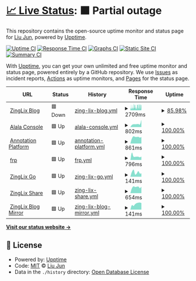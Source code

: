 # [📈 Live Status](https://upp.zinglix.xyz): <!--live status--> **🟧 Partial outage**

This repository contains the open-source uptime monitor and status page for [Liu Jun](https://zinglix.xyz), powered by [Upptime](https://github.com/upptime/upptime).

[![Uptime CI](https://github.com/ZingLix/blog_upptime/workflows/Uptime%20CI/badge.svg)](https://github.com/ZingLix/blog_upptime/actions?query=workflow%3A%22Uptime+CI%22)
[![Response Time CI](https://github.com/ZingLix/blog_upptime/workflows/Response%20Time%20CI/badge.svg)](https://github.com/ZingLix/blog_upptime/actions?query=workflow%3A%22Response+Time+CI%22)
[![Graphs CI](https://github.com/ZingLix/blog_upptime/workflows/Graphs%20CI/badge.svg)](https://github.com/ZingLix/blog_upptime/actions?query=workflow%3A%22Graphs+CI%22)
[![Static Site CI](https://github.com/ZingLix/blog_upptime/workflows/Static%20Site%20CI/badge.svg)](https://github.com/ZingLix/blog_upptime/actions?query=workflow%3A%22Static+Site+CI%22)
[![Summary CI](https://github.com/ZingLix/blog_upptime/workflows/Summary%20CI/badge.svg)](https://github.com/ZingLix/blog_upptime/actions?query=workflow%3A%22Summary+CI%22)

With [Upptime](https://upptime.js.org), you can get your own unlimited and free uptime monitor and status page, powered entirely by a GitHub repository. We use [Issues](https://github.com/ZingLix/blog_upptime/issues) as incident reports, [Actions](https://github.com/ZingLix/blog_upptime/actions) as uptime monitors, and [Pages](https://upp.zinglix.xyz) for the status page.

<!--start: status pages-->
<!-- This summary is generated by Upptime (https://github.com/upptime/upptime) -->
<!-- Do not edit this manually, your changes will be overwritten -->
<!-- prettier-ignore -->
| URL | Status | History | Response Time | Uptime |
| --- | ------ | ------- | ------------- | ------ |
| <img alt="" src="https://favicons.githubusercontent.com/zinglix.xyz" height="13"> [ZingLix Blog](https://zinglix.xyz) | 🟥 Down | [zing-lix-blog.yml](https://github.com/ZingLix/upptime/commits/HEAD/history/zing-lix-blog.yml) | <details><summary><img alt="Response time graph" src="./graphs/zing-lix-blog/response-time-week.png" height="20"> 2709ms</summary><br><a href="https://upp.zinglix.xyz/history/zing-lix-blog"><img alt="Response time 1686" src="https://img.shields.io/endpoint?url=https%3A%2F%2Fraw.githubusercontent.com%2FZingLix%2Fupptime%2FHEAD%2Fapi%2Fzing-lix-blog%2Fresponse-time.json"></a><br><a href="https://upp.zinglix.xyz/history/zing-lix-blog"><img alt="24-hour response time 3578" src="https://img.shields.io/endpoint?url=https%3A%2F%2Fraw.githubusercontent.com%2FZingLix%2Fupptime%2FHEAD%2Fapi%2Fzing-lix-blog%2Fresponse-time-day.json"></a><br><a href="https://upp.zinglix.xyz/history/zing-lix-blog"><img alt="7-day response time 2709" src="https://img.shields.io/endpoint?url=https%3A%2F%2Fraw.githubusercontent.com%2FZingLix%2Fupptime%2FHEAD%2Fapi%2Fzing-lix-blog%2Fresponse-time-week.json"></a><br><a href="https://upp.zinglix.xyz/history/zing-lix-blog"><img alt="30-day response time 2105" src="https://img.shields.io/endpoint?url=https%3A%2F%2Fraw.githubusercontent.com%2FZingLix%2Fupptime%2FHEAD%2Fapi%2Fzing-lix-blog%2Fresponse-time-month.json"></a><br><a href="https://upp.zinglix.xyz/history/zing-lix-blog"><img alt="1-year response time 1686" src="https://img.shields.io/endpoint?url=https%3A%2F%2Fraw.githubusercontent.com%2FZingLix%2Fupptime%2FHEAD%2Fapi%2Fzing-lix-blog%2Fresponse-time-year.json"></a></details> | <details><summary><a href="https://upp.zinglix.xyz/history/zing-lix-blog">85.98%</a></summary><a href="https://upp.zinglix.xyz/history/zing-lix-blog"><img alt="All-time uptime 98.37%" src="https://img.shields.io/endpoint?url=https%3A%2F%2Fraw.githubusercontent.com%2FZingLix%2Fupptime%2FHEAD%2Fapi%2Fzing-lix-blog%2Fuptime.json"></a><br><a href="https://upp.zinglix.xyz/history/zing-lix-blog"><img alt="24-hour uptime 50.37%" src="https://img.shields.io/endpoint?url=https%3A%2F%2Fraw.githubusercontent.com%2FZingLix%2Fupptime%2FHEAD%2Fapi%2Fzing-lix-blog%2Fuptime-day.json"></a><br><a href="https://upp.zinglix.xyz/history/zing-lix-blog"><img alt="7-day uptime 85.98%" src="https://img.shields.io/endpoint?url=https%3A%2F%2Fraw.githubusercontent.com%2FZingLix%2Fupptime%2FHEAD%2Fapi%2Fzing-lix-blog%2Fuptime-week.json"></a><br><a href="https://upp.zinglix.xyz/history/zing-lix-blog"><img alt="30-day uptime 95.87%" src="https://img.shields.io/endpoint?url=https%3A%2F%2Fraw.githubusercontent.com%2FZingLix%2Fupptime%2FHEAD%2Fapi%2Fzing-lix-blog%2Fuptime-month.json"></a><br><a href="https://upp.zinglix.xyz/history/zing-lix-blog"><img alt="1-year uptime 98.37%" src="https://img.shields.io/endpoint?url=https%3A%2F%2Fraw.githubusercontent.com%2FZingLix%2Fupptime%2FHEAD%2Fapi%2Fzing-lix-blog%2Fuptime-year.json"></a></details>
| <img alt="" src="https://favicons.githubusercontent.com/alala.zinglix.xyz" height="13"> [Alala Console](https://alala.zinglix.xyz) | 🟩 Up | [alala-console.yml](https://github.com/ZingLix/upptime/commits/HEAD/history/alala-console.yml) | <details><summary><img alt="Response time graph" src="./graphs/alala-console/response-time-week.png" height="20"> 802ms</summary><br><a href="https://upp.zinglix.xyz/history/alala-console"><img alt="Response time 682" src="https://img.shields.io/endpoint?url=https%3A%2F%2Fraw.githubusercontent.com%2FZingLix%2Fupptime%2FHEAD%2Fapi%2Falala-console%2Fresponse-time.json"></a><br><a href="https://upp.zinglix.xyz/history/alala-console"><img alt="24-hour response time 1726" src="https://img.shields.io/endpoint?url=https%3A%2F%2Fraw.githubusercontent.com%2FZingLix%2Fupptime%2FHEAD%2Fapi%2Falala-console%2Fresponse-time-day.json"></a><br><a href="https://upp.zinglix.xyz/history/alala-console"><img alt="7-day response time 802" src="https://img.shields.io/endpoint?url=https%3A%2F%2Fraw.githubusercontent.com%2FZingLix%2Fupptime%2FHEAD%2Fapi%2Falala-console%2Fresponse-time-week.json"></a><br><a href="https://upp.zinglix.xyz/history/alala-console"><img alt="30-day response time 707" src="https://img.shields.io/endpoint?url=https%3A%2F%2Fraw.githubusercontent.com%2FZingLix%2Fupptime%2FHEAD%2Fapi%2Falala-console%2Fresponse-time-month.json"></a><br><a href="https://upp.zinglix.xyz/history/alala-console"><img alt="1-year response time 682" src="https://img.shields.io/endpoint?url=https%3A%2F%2Fraw.githubusercontent.com%2FZingLix%2Fupptime%2FHEAD%2Fapi%2Falala-console%2Fresponse-time-year.json"></a></details> | <details><summary><a href="https://upp.zinglix.xyz/history/alala-console">100.00%</a></summary><a href="https://upp.zinglix.xyz/history/alala-console"><img alt="All-time uptime 100.00%" src="https://img.shields.io/endpoint?url=https%3A%2F%2Fraw.githubusercontent.com%2FZingLix%2Fupptime%2FHEAD%2Fapi%2Falala-console%2Fuptime.json"></a><br><a href="https://upp.zinglix.xyz/history/alala-console"><img alt="24-hour uptime 100.00%" src="https://img.shields.io/endpoint?url=https%3A%2F%2Fraw.githubusercontent.com%2FZingLix%2Fupptime%2FHEAD%2Fapi%2Falala-console%2Fuptime-day.json"></a><br><a href="https://upp.zinglix.xyz/history/alala-console"><img alt="7-day uptime 100.00%" src="https://img.shields.io/endpoint?url=https%3A%2F%2Fraw.githubusercontent.com%2FZingLix%2Fupptime%2FHEAD%2Fapi%2Falala-console%2Fuptime-week.json"></a><br><a href="https://upp.zinglix.xyz/history/alala-console"><img alt="30-day uptime 100.00%" src="https://img.shields.io/endpoint?url=https%3A%2F%2Fraw.githubusercontent.com%2FZingLix%2Fupptime%2FHEAD%2Fapi%2Falala-console%2Fuptime-month.json"></a><br><a href="https://upp.zinglix.xyz/history/alala-console"><img alt="1-year uptime 100.00%" src="https://img.shields.io/endpoint?url=https%3A%2F%2Fraw.githubusercontent.com%2FZingLix%2Fupptime%2FHEAD%2Fapi%2Falala-console%2Fuptime-year.json"></a></details>
| <img alt="" src="https://favicons.githubusercontent.com/a.zinglix.xyz" height="13"> [Annotation Platform](https://a.zinglix.xyz) | 🟩 Up | [annotation-platform.yml](https://github.com/ZingLix/upptime/commits/HEAD/history/annotation-platform.yml) | <details><summary><img alt="Response time graph" src="./graphs/annotation-platform/response-time-week.png" height="20"> 861ms</summary><br><a href="https://upp.zinglix.xyz/history/annotation-platform"><img alt="Response time 931" src="https://img.shields.io/endpoint?url=https%3A%2F%2Fraw.githubusercontent.com%2FZingLix%2Fupptime%2FHEAD%2Fapi%2Fannotation-platform%2Fresponse-time.json"></a><br><a href="https://upp.zinglix.xyz/history/annotation-platform"><img alt="24-hour response time 873" src="https://img.shields.io/endpoint?url=https%3A%2F%2Fraw.githubusercontent.com%2FZingLix%2Fupptime%2FHEAD%2Fapi%2Fannotation-platform%2Fresponse-time-day.json"></a><br><a href="https://upp.zinglix.xyz/history/annotation-platform"><img alt="7-day response time 861" src="https://img.shields.io/endpoint?url=https%3A%2F%2Fraw.githubusercontent.com%2FZingLix%2Fupptime%2FHEAD%2Fapi%2Fannotation-platform%2Fresponse-time-week.json"></a><br><a href="https://upp.zinglix.xyz/history/annotation-platform"><img alt="30-day response time 864" src="https://img.shields.io/endpoint?url=https%3A%2F%2Fraw.githubusercontent.com%2FZingLix%2Fupptime%2FHEAD%2Fapi%2Fannotation-platform%2Fresponse-time-month.json"></a><br><a href="https://upp.zinglix.xyz/history/annotation-platform"><img alt="1-year response time 931" src="https://img.shields.io/endpoint?url=https%3A%2F%2Fraw.githubusercontent.com%2FZingLix%2Fupptime%2FHEAD%2Fapi%2Fannotation-platform%2Fresponse-time-year.json"></a></details> | <details><summary><a href="https://upp.zinglix.xyz/history/annotation-platform">100.00%</a></summary><a href="https://upp.zinglix.xyz/history/annotation-platform"><img alt="All-time uptime 99.98%" src="https://img.shields.io/endpoint?url=https%3A%2F%2Fraw.githubusercontent.com%2FZingLix%2Fupptime%2FHEAD%2Fapi%2Fannotation-platform%2Fuptime.json"></a><br><a href="https://upp.zinglix.xyz/history/annotation-platform"><img alt="24-hour uptime 100.00%" src="https://img.shields.io/endpoint?url=https%3A%2F%2Fraw.githubusercontent.com%2FZingLix%2Fupptime%2FHEAD%2Fapi%2Fannotation-platform%2Fuptime-day.json"></a><br><a href="https://upp.zinglix.xyz/history/annotation-platform"><img alt="7-day uptime 100.00%" src="https://img.shields.io/endpoint?url=https%3A%2F%2Fraw.githubusercontent.com%2FZingLix%2Fupptime%2FHEAD%2Fapi%2Fannotation-platform%2Fuptime-week.json"></a><br><a href="https://upp.zinglix.xyz/history/annotation-platform"><img alt="30-day uptime 100.00%" src="https://img.shields.io/endpoint?url=https%3A%2F%2Fraw.githubusercontent.com%2FZingLix%2Fupptime%2FHEAD%2Fapi%2Fannotation-platform%2Fuptime-month.json"></a><br><a href="https://upp.zinglix.xyz/history/annotation-platform"><img alt="1-year uptime 99.98%" src="https://img.shields.io/endpoint?url=https%3A%2F%2Fraw.githubusercontent.com%2FZingLix%2Fupptime%2FHEAD%2Fapi%2Fannotation-platform%2Fuptime-year.json"></a></details>
| <img alt="" src="https://favicons.githubusercontent.com/frp.zinglix.xyz" height="13"> [frp](https://frp.zinglix.xyz) | 🟩 Up | [frp.yml](https://github.com/ZingLix/upptime/commits/HEAD/history/frp.yml) | <details><summary><img alt="Response time graph" src="./graphs/frp/response-time-week.png" height="20"> 796ms</summary><br><a href="https://upp.zinglix.xyz/history/frp"><img alt="Response time 694" src="https://img.shields.io/endpoint?url=https%3A%2F%2Fraw.githubusercontent.com%2FZingLix%2Fupptime%2FHEAD%2Fapi%2Ffrp%2Fresponse-time.json"></a><br><a href="https://upp.zinglix.xyz/history/frp"><img alt="24-hour response time 712" src="https://img.shields.io/endpoint?url=https%3A%2F%2Fraw.githubusercontent.com%2FZingLix%2Fupptime%2FHEAD%2Fapi%2Ffrp%2Fresponse-time-day.json"></a><br><a href="https://upp.zinglix.xyz/history/frp"><img alt="7-day response time 796" src="https://img.shields.io/endpoint?url=https%3A%2F%2Fraw.githubusercontent.com%2FZingLix%2Fupptime%2FHEAD%2Fapi%2Ffrp%2Fresponse-time-week.json"></a><br><a href="https://upp.zinglix.xyz/history/frp"><img alt="30-day response time 691" src="https://img.shields.io/endpoint?url=https%3A%2F%2Fraw.githubusercontent.com%2FZingLix%2Fupptime%2FHEAD%2Fapi%2Ffrp%2Fresponse-time-month.json"></a><br><a href="https://upp.zinglix.xyz/history/frp"><img alt="1-year response time 694" src="https://img.shields.io/endpoint?url=https%3A%2F%2Fraw.githubusercontent.com%2FZingLix%2Fupptime%2FHEAD%2Fapi%2Ffrp%2Fresponse-time-year.json"></a></details> | <details><summary><a href="https://upp.zinglix.xyz/history/frp">100.00%</a></summary><a href="https://upp.zinglix.xyz/history/frp"><img alt="All-time uptime 99.98%" src="https://img.shields.io/endpoint?url=https%3A%2F%2Fraw.githubusercontent.com%2FZingLix%2Fupptime%2FHEAD%2Fapi%2Ffrp%2Fuptime.json"></a><br><a href="https://upp.zinglix.xyz/history/frp"><img alt="24-hour uptime 100.00%" src="https://img.shields.io/endpoint?url=https%3A%2F%2Fraw.githubusercontent.com%2FZingLix%2Fupptime%2FHEAD%2Fapi%2Ffrp%2Fuptime-day.json"></a><br><a href="https://upp.zinglix.xyz/history/frp"><img alt="7-day uptime 100.00%" src="https://img.shields.io/endpoint?url=https%3A%2F%2Fraw.githubusercontent.com%2FZingLix%2Fupptime%2FHEAD%2Fapi%2Ffrp%2Fuptime-week.json"></a><br><a href="https://upp.zinglix.xyz/history/frp"><img alt="30-day uptime 100.00%" src="https://img.shields.io/endpoint?url=https%3A%2F%2Fraw.githubusercontent.com%2FZingLix%2Fupptime%2FHEAD%2Fapi%2Ffrp%2Fuptime-month.json"></a><br><a href="https://upp.zinglix.xyz/history/frp"><img alt="1-year uptime 99.98%" src="https://img.shields.io/endpoint?url=https%3A%2F%2Fraw.githubusercontent.com%2FZingLix%2Fupptime%2FHEAD%2Fapi%2Ffrp%2Fuptime-year.json"></a></details>
| <img alt="" src="https://favicons.githubusercontent.com/go.zinglix.xyz" height="13"> [ZingLix Go](https://go.zinglix.xyz) | 🟩 Up | [zing-lix-go.yml](https://github.com/ZingLix/upptime/commits/HEAD/history/zing-lix-go.yml) | <details><summary><img alt="Response time graph" src="./graphs/zing-lix-go/response-time-week.png" height="20"> 141ms</summary><br><a href="https://upp.zinglix.xyz/history/zing-lix-go"><img alt="Response time 206" src="https://img.shields.io/endpoint?url=https%3A%2F%2Fraw.githubusercontent.com%2FZingLix%2Fupptime%2FHEAD%2Fapi%2Fzing-lix-go%2Fresponse-time.json"></a><br><a href="https://upp.zinglix.xyz/history/zing-lix-go"><img alt="24-hour response time 110" src="https://img.shields.io/endpoint?url=https%3A%2F%2Fraw.githubusercontent.com%2FZingLix%2Fupptime%2FHEAD%2Fapi%2Fzing-lix-go%2Fresponse-time-day.json"></a><br><a href="https://upp.zinglix.xyz/history/zing-lix-go"><img alt="7-day response time 141" src="https://img.shields.io/endpoint?url=https%3A%2F%2Fraw.githubusercontent.com%2FZingLix%2Fupptime%2FHEAD%2Fapi%2Fzing-lix-go%2Fresponse-time-week.json"></a><br><a href="https://upp.zinglix.xyz/history/zing-lix-go"><img alt="30-day response time 284" src="https://img.shields.io/endpoint?url=https%3A%2F%2Fraw.githubusercontent.com%2FZingLix%2Fupptime%2FHEAD%2Fapi%2Fzing-lix-go%2Fresponse-time-month.json"></a><br><a href="https://upp.zinglix.xyz/history/zing-lix-go"><img alt="1-year response time 206" src="https://img.shields.io/endpoint?url=https%3A%2F%2Fraw.githubusercontent.com%2FZingLix%2Fupptime%2FHEAD%2Fapi%2Fzing-lix-go%2Fresponse-time-year.json"></a></details> | <details><summary><a href="https://upp.zinglix.xyz/history/zing-lix-go">100.00%</a></summary><a href="https://upp.zinglix.xyz/history/zing-lix-go"><img alt="All-time uptime 99.98%" src="https://img.shields.io/endpoint?url=https%3A%2F%2Fraw.githubusercontent.com%2FZingLix%2Fupptime%2FHEAD%2Fapi%2Fzing-lix-go%2Fuptime.json"></a><br><a href="https://upp.zinglix.xyz/history/zing-lix-go"><img alt="24-hour uptime 100.00%" src="https://img.shields.io/endpoint?url=https%3A%2F%2Fraw.githubusercontent.com%2FZingLix%2Fupptime%2FHEAD%2Fapi%2Fzing-lix-go%2Fuptime-day.json"></a><br><a href="https://upp.zinglix.xyz/history/zing-lix-go"><img alt="7-day uptime 100.00%" src="https://img.shields.io/endpoint?url=https%3A%2F%2Fraw.githubusercontent.com%2FZingLix%2Fupptime%2FHEAD%2Fapi%2Fzing-lix-go%2Fuptime-week.json"></a><br><a href="https://upp.zinglix.xyz/history/zing-lix-go"><img alt="30-day uptime 99.95%" src="https://img.shields.io/endpoint?url=https%3A%2F%2Fraw.githubusercontent.com%2FZingLix%2Fupptime%2FHEAD%2Fapi%2Fzing-lix-go%2Fuptime-month.json"></a><br><a href="https://upp.zinglix.xyz/history/zing-lix-go"><img alt="1-year uptime 99.98%" src="https://img.shields.io/endpoint?url=https%3A%2F%2Fraw.githubusercontent.com%2FZingLix%2Fupptime%2FHEAD%2Fapi%2Fzing-lix-go%2Fuptime-year.json"></a></details>
| <img alt="" src="https://favicons.githubusercontent.com/x.zinglix.xyz" height="13"> [ZingLix Share](https://x.zinglix.xyz) | 🟩 Up | [zing-lix-share.yml](https://github.com/ZingLix/upptime/commits/HEAD/history/zing-lix-share.yml) | <details><summary><img alt="Response time graph" src="./graphs/zing-lix-share/response-time-week.png" height="20"> 654ms</summary><br><a href="https://upp.zinglix.xyz/history/zing-lix-share"><img alt="Response time 648" src="https://img.shields.io/endpoint?url=https%3A%2F%2Fraw.githubusercontent.com%2FZingLix%2Fupptime%2FHEAD%2Fapi%2Fzing-lix-share%2Fresponse-time.json"></a><br><a href="https://upp.zinglix.xyz/history/zing-lix-share"><img alt="24-hour response time 695" src="https://img.shields.io/endpoint?url=https%3A%2F%2Fraw.githubusercontent.com%2FZingLix%2Fupptime%2FHEAD%2Fapi%2Fzing-lix-share%2Fresponse-time-day.json"></a><br><a href="https://upp.zinglix.xyz/history/zing-lix-share"><img alt="7-day response time 654" src="https://img.shields.io/endpoint?url=https%3A%2F%2Fraw.githubusercontent.com%2FZingLix%2Fupptime%2FHEAD%2Fapi%2Fzing-lix-share%2Fresponse-time-week.json"></a><br><a href="https://upp.zinglix.xyz/history/zing-lix-share"><img alt="30-day response time 652" src="https://img.shields.io/endpoint?url=https%3A%2F%2Fraw.githubusercontent.com%2FZingLix%2Fupptime%2FHEAD%2Fapi%2Fzing-lix-share%2Fresponse-time-month.json"></a><br><a href="https://upp.zinglix.xyz/history/zing-lix-share"><img alt="1-year response time 648" src="https://img.shields.io/endpoint?url=https%3A%2F%2Fraw.githubusercontent.com%2FZingLix%2Fupptime%2FHEAD%2Fapi%2Fzing-lix-share%2Fresponse-time-year.json"></a></details> | <details><summary><a href="https://upp.zinglix.xyz/history/zing-lix-share">100.00%</a></summary><a href="https://upp.zinglix.xyz/history/zing-lix-share"><img alt="All-time uptime 99.99%" src="https://img.shields.io/endpoint?url=https%3A%2F%2Fraw.githubusercontent.com%2FZingLix%2Fupptime%2FHEAD%2Fapi%2Fzing-lix-share%2Fuptime.json"></a><br><a href="https://upp.zinglix.xyz/history/zing-lix-share"><img alt="24-hour uptime 100.00%" src="https://img.shields.io/endpoint?url=https%3A%2F%2Fraw.githubusercontent.com%2FZingLix%2Fupptime%2FHEAD%2Fapi%2Fzing-lix-share%2Fuptime-day.json"></a><br><a href="https://upp.zinglix.xyz/history/zing-lix-share"><img alt="7-day uptime 100.00%" src="https://img.shields.io/endpoint?url=https%3A%2F%2Fraw.githubusercontent.com%2FZingLix%2Fupptime%2FHEAD%2Fapi%2Fzing-lix-share%2Fuptime-week.json"></a><br><a href="https://upp.zinglix.xyz/history/zing-lix-share"><img alt="30-day uptime 100.00%" src="https://img.shields.io/endpoint?url=https%3A%2F%2Fraw.githubusercontent.com%2FZingLix%2Fupptime%2FHEAD%2Fapi%2Fzing-lix-share%2Fuptime-month.json"></a><br><a href="https://upp.zinglix.xyz/history/zing-lix-share"><img alt="1-year uptime 99.99%" src="https://img.shields.io/endpoint?url=https%3A%2F%2Fraw.githubusercontent.com%2FZingLix%2Fupptime%2FHEAD%2Fapi%2Fzing-lix-share%2Fuptime-year.json"></a></details>
| <img alt="" src="https://favicons.githubusercontent.com/blog.zinglix.xyz" height="13"> [ZingLix Blog Mirror](https://blog.zinglix.xyz) | 🟩 Up | [zing-lix-blog-mirror.yml](https://github.com/ZingLix/upptime/commits/HEAD/history/zing-lix-blog-mirror.yml) | <details><summary><img alt="Response time graph" src="./graphs/zing-lix-blog-mirror/response-time-week.png" height="20"> 141ms</summary><br><a href="https://upp.zinglix.xyz/history/zing-lix-blog-mirror"><img alt="Response time 1528" src="https://img.shields.io/endpoint?url=https%3A%2F%2Fraw.githubusercontent.com%2FZingLix%2Fupptime%2FHEAD%2Fapi%2Fzing-lix-blog-mirror%2Fresponse-time.json"></a><br><a href="https://upp.zinglix.xyz/history/zing-lix-blog-mirror"><img alt="24-hour response time 160" src="https://img.shields.io/endpoint?url=https%3A%2F%2Fraw.githubusercontent.com%2FZingLix%2Fupptime%2FHEAD%2Fapi%2Fzing-lix-blog-mirror%2Fresponse-time-day.json"></a><br><a href="https://upp.zinglix.xyz/history/zing-lix-blog-mirror"><img alt="7-day response time 141" src="https://img.shields.io/endpoint?url=https%3A%2F%2Fraw.githubusercontent.com%2FZingLix%2Fupptime%2FHEAD%2Fapi%2Fzing-lix-blog-mirror%2Fresponse-time-week.json"></a><br><a href="https://upp.zinglix.xyz/history/zing-lix-blog-mirror"><img alt="30-day response time 1765" src="https://img.shields.io/endpoint?url=https%3A%2F%2Fraw.githubusercontent.com%2FZingLix%2Fupptime%2FHEAD%2Fapi%2Fzing-lix-blog-mirror%2Fresponse-time-month.json"></a><br><a href="https://upp.zinglix.xyz/history/zing-lix-blog-mirror"><img alt="1-year response time 1528" src="https://img.shields.io/endpoint?url=https%3A%2F%2Fraw.githubusercontent.com%2FZingLix%2Fupptime%2FHEAD%2Fapi%2Fzing-lix-blog-mirror%2Fresponse-time-year.json"></a></details> | <details><summary><a href="https://upp.zinglix.xyz/history/zing-lix-blog-mirror">100.00%</a></summary><a href="https://upp.zinglix.xyz/history/zing-lix-blog-mirror"><img alt="All-time uptime 100.00%" src="https://img.shields.io/endpoint?url=https%3A%2F%2Fraw.githubusercontent.com%2FZingLix%2Fupptime%2FHEAD%2Fapi%2Fzing-lix-blog-mirror%2Fuptime.json"></a><br><a href="https://upp.zinglix.xyz/history/zing-lix-blog-mirror"><img alt="24-hour uptime 100.00%" src="https://img.shields.io/endpoint?url=https%3A%2F%2Fraw.githubusercontent.com%2FZingLix%2Fupptime%2FHEAD%2Fapi%2Fzing-lix-blog-mirror%2Fuptime-day.json"></a><br><a href="https://upp.zinglix.xyz/history/zing-lix-blog-mirror"><img alt="7-day uptime 100.00%" src="https://img.shields.io/endpoint?url=https%3A%2F%2Fraw.githubusercontent.com%2FZingLix%2Fupptime%2FHEAD%2Fapi%2Fzing-lix-blog-mirror%2Fuptime-week.json"></a><br><a href="https://upp.zinglix.xyz/history/zing-lix-blog-mirror"><img alt="30-day uptime 100.00%" src="https://img.shields.io/endpoint?url=https%3A%2F%2Fraw.githubusercontent.com%2FZingLix%2Fupptime%2FHEAD%2Fapi%2Fzing-lix-blog-mirror%2Fuptime-month.json"></a><br><a href="https://upp.zinglix.xyz/history/zing-lix-blog-mirror"><img alt="1-year uptime 100.00%" src="https://img.shields.io/endpoint?url=https%3A%2F%2Fraw.githubusercontent.com%2FZingLix%2Fupptime%2FHEAD%2Fapi%2Fzing-lix-blog-mirror%2Fuptime-year.json"></a></details>

<!--end: status pages-->

[**Visit our status website →**](https://upp.zinglix.xyz)

## 📄 License

- Powered by: [Upptime](https://github.com/upptime/upptime)
- Code: [MIT](./LICENSE) © [Liu Jun](https://zinglix.xyz)
- Data in the `./history` directory: [Open Database License](https://opendatacommons.org/licenses/odbl/1-0/)
